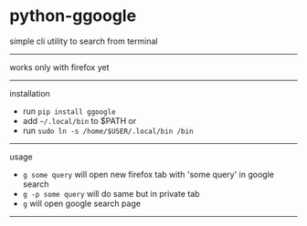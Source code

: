 # python-ggoogle


simple cli utility to search from terminal
***
works only with firefox yet
***
installation
- run ```pip install ggoogle```
- add ```~/.local/bin``` to $PATH
or
- run ```sudo ln -s /home/$USER/.local/bin /bin```
***
usage
- ```g some query``` will open new firefox tab with 'some query' in google search
- ```g -p some query``` will do same but in private tab
- ```g``` will open google search page
***

